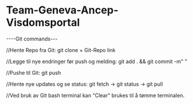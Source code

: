 # Team-Geneva-Ancep-Visdomsportal

----Git commands---

//Hente Repo fra Git: git clone + Git-Repo link

//Legge til nye endringer før push og melding: git add . && git commit -m" "  

//Pushe til Git: git push

//Hente nye updates og se status: git fetch -> git status -> git pull

//Ved bruk av Git bash terminal kan "Clear" brukes til å tømme terminalen.

